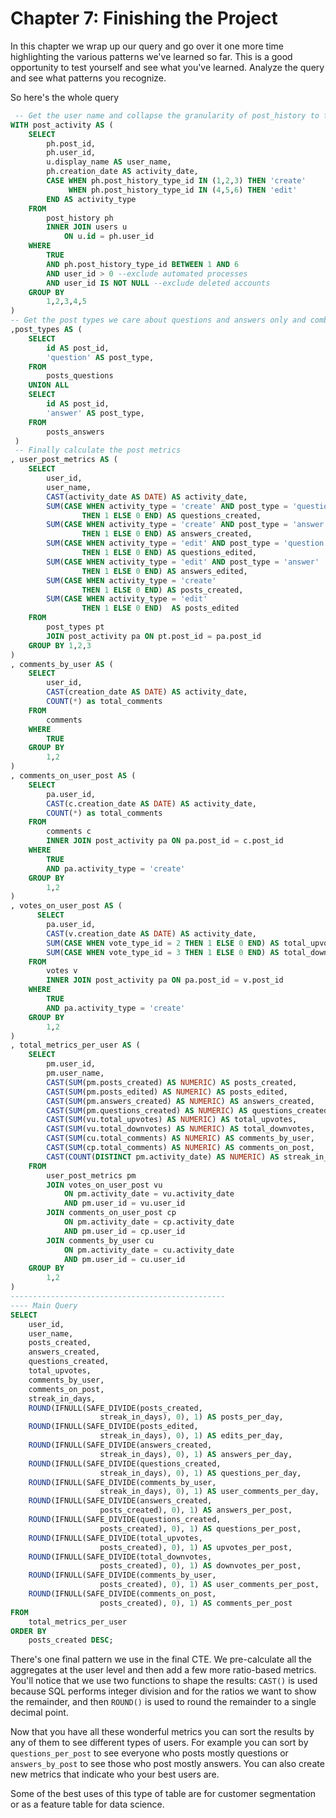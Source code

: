 # Chapter 7: Finishing the Project
In this chapter we wrap up our query and go over it one more time highlighting the various patterns we've learned so far. This is a good opportunity to test yourself and see what you've learned. Analyze the query and see what patterns you recognize.

So here's the whole query
```sql
 -- Get the user name and collapse the granularity of post_history to the user_id, post_id, activity type and date
WITH post_activity AS (
    SELECT
        ph.post_id,
        ph.user_id,
        u.display_name AS user_name,
        ph.creation_date AS activity_date,
        CASE WHEN ph.post_history_type_id IN (1,2,3) THEN 'create'
             WHEN ph.post_history_type_id IN (4,5,6) THEN 'edit' 
        END AS activity_type
    FROM
        post_history ph
        INNER JOIN users u 
            ON u.id = ph.user_id
    WHERE
        TRUE 
        AND ph.post_history_type_id BETWEEN 1 AND 6
        AND user_id > 0 --exclude automated processes
        AND user_id IS NOT NULL --exclude deleted accounts
    GROUP BY
        1,2,3,4,5
)
-- Get the post types we care about questions and answers only and combine them in one CTE
,post_types AS (
    SELECT
        id AS post_id,
        'question' AS post_type,
    FROM
        posts_questions
    UNION ALL
    SELECT
        id AS post_id,
        'answer' AS post_type,
    FROM
        posts_answers
 )
 -- Finally calculate the post metrics 
, user_post_metrics AS (
    SELECT
        user_id,
        user_name,
        CAST(activity_date AS DATE) AS activity_date,
        SUM(CASE WHEN activity_type = 'create' AND post_type = 'question' 
                THEN 1 ELSE 0 END) AS questions_created,
        SUM(CASE WHEN activity_type = 'create' AND post_type = 'answer' 
                THEN 1 ELSE 0 END) AS answers_created,
        SUM(CASE WHEN activity_type = 'edit' AND post_type = 'question'
                THEN 1 ELSE 0 END) AS questions_edited,
        SUM(CASE WHEN activity_type = 'edit' AND post_type = 'answer'
                THEN 1 ELSE 0 END) AS answers_edited,
        SUM(CASE WHEN activity_type = 'create'
                THEN 1 ELSE 0 END) AS posts_created,
        SUM(CASE WHEN activity_type = 'edit'
                THEN 1 ELSE 0 END)  AS posts_edited
    FROM 
	    post_types pt
        JOIN post_activity pa ON pt.post_id = pa.post_id
    GROUP BY 1,2,3
)
, comments_by_user AS (
    SELECT
        user_id,
        CAST(creation_date AS DATE) AS activity_date,
        COUNT(*) as total_comments
    FROM
        comments
    WHERE
        TRUE
    GROUP BY
        1,2
)
, comments_on_user_post AS (
    SELECT
        pa.user_id,
        CAST(c.creation_date AS DATE) AS activity_date,
        COUNT(*) as total_comments
    FROM
        comments c
        INNER JOIN post_activity pa ON pa.post_id = c.post_id
    WHERE
        TRUE
        AND pa.activity_type = 'create'
    GROUP BY
        1,2
)
, votes_on_user_post AS (
      SELECT
        pa.user_id,
        CAST(v.creation_date AS DATE) AS activity_date,
        SUM(CASE WHEN vote_type_id = 2 THEN 1 ELSE 0 END) AS total_upvotes,
        SUM(CASE WHEN vote_type_id = 3 THEN 1 ELSE 0 END) AS total_downvotes,
    FROM
        votes v
        INNER JOIN post_activity pa ON pa.post_id = v.post_id
    WHERE
        TRUE
        AND pa.activity_type = 'create'
    GROUP BY
        1,2
)
, total_metrics_per_user AS (
    SELECT
        pm.user_id,
        pm.user_name,
        CAST(SUM(pm.posts_created) AS NUMERIC) AS posts_created, 
        CAST(SUM(pm.posts_edited) AS NUMERIC) AS posts_edited,
        CAST(SUM(pm.answers_created) AS NUMERIC) AS answers_created,
        CAST(SUM(pm.questions_created) AS NUMERIC) AS questions_created,
        CAST(SUM(vu.total_upvotes) AS NUMERIC) AS total_upvotes,
        CAST(SUM(vu.total_downvotes) AS NUMERIC) AS total_downvotes,
        CAST(SUM(cu.total_comments) AS NUMERIC) AS comments_by_user,
        CAST(SUM(cp.total_comments) AS NUMERIC) AS comments_on_post,
        CAST(COUNT(DISTINCT pm.activity_date) AS NUMERIC) AS streak_in_days
    FROM
        user_post_metrics pm
        JOIN votes_on_user_post vu
            ON pm.activity_date = vu.activity_date
            AND pm.user_id = vu.user_id
        JOIN comments_on_user_post cp 
            ON pm.activity_date = cp.activity_date
            AND pm.user_id = cp.user_id
        JOIN comments_by_user cu
            ON pm.activity_date = cu.activity_date
            AND pm.user_id = cu.user_id
    GROUP BY
        1,2
)
------------------------------------------------
---- Main Query
SELECT
    user_id,
    user_name,
    posts_created, 
    answers_created,
    questions_created,
    total_upvotes,
    comments_by_user,
    comments_on_post,
    streak_in_days,
    ROUND(IFNULL(SAFE_DIVIDE(posts_created, 
                    streak_in_days), 0), 1) AS posts_per_day,
    ROUND(IFNULL(SAFE_DIVIDE(posts_edited, 
                    streak_in_days), 0), 1) AS edits_per_day,
    ROUND(IFNULL(SAFE_DIVIDE(answers_created, 
                    streak_in_days), 0), 1) AS answers_per_day,
    ROUND(IFNULL(SAFE_DIVIDE(questions_created, 
                    streak_in_days), 0), 1) AS questions_per_day,
    ROUND(IFNULL(SAFE_DIVIDE(comments_by_user, 
                    streak_in_days), 0), 1) AS user_comments_per_day,
    ROUND(IFNULL(SAFE_DIVIDE(answers_created, 
                    posts_created), 0), 1) AS answers_per_post,
    ROUND(IFNULL(SAFE_DIVIDE(questions_created, 
                    posts_created), 0), 1) AS questions_per_post,
    ROUND(IFNULL(SAFE_DIVIDE(total_upvotes,
                    posts_created), 0), 1) AS upvotes_per_post,
    ROUND(IFNULL(SAFE_DIVIDE(total_downvotes,
                    posts_created), 0), 1) AS downvotes_per_post,
    ROUND(IFNULL(SAFE_DIVIDE(comments_by_user,
                    posts_created), 0), 1) AS user_comments_per_post,
    ROUND(IFNULL(SAFE_DIVIDE(comments_on_post, 
                    posts_created), 0), 1) AS comments_per_post
FROM
    total_metrics_per_user
ORDER BY 
    posts_created DESC;
```

There's one final pattern we use in the final CTE. We pre-calculate all the aggregates at the user level and then add a few more ratio-based metrics. You'll notice that we use two functions to shape the results: `CAST()` is used because SQL performs integer division and for the ratios we want to show the remainder, and then `ROUND()` is used to round the remainder to a single decimal point.

Now that you have all these wonderful metrics you can sort the results by any of them to see different types of users. For example you can sort by `questions_per_post` to see everyone who posts mostly questions or `answers_by_post` to see those who post mostly answers. You can also create new metrics that indicate who your best users are.

Some of the best uses of this type of table are for customer segmentation or as a feature table for data science.
